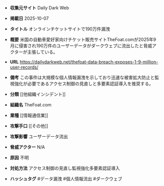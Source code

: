 - **収集元サイト**
Daily Dark Web

- **掲載日**
2025-10-07

- **タイトル**
オンラインチケットサイトで190万件漏洩

- **概要**
米国の自動車愛好家向けチケット販売サイトTheFoat.comが2025年9月に侵害され190万件のユーザーデータがダークウェブに流出したと脅威アクターが主張している。

- **URL**
https://dailydarkweb.net/thefoat-data-breach-exposes-1-9-million-user-records/

- **備考**
この事件は大規模な個人情報漏洩を示しており迅速な被害拡大防止と監視強化が必要であるアクセス制御の見直しと多要素認証導入を推奨する。

- **分類**
[[他組織インシデント]]

- **組織名**
TheFoat.com

- **業種**
[[情報通信業]]

- **攻撃手口**
[[その他]]

- **攻撃影響**
ユーザーデータ流出

- **脅威アクター**
N/A

- **原因**
不明

- **対処方法**
アクセス制御の見直し監視強化多要素認証導入

- **ハッシュタグ**
#データ漏洩 #個人情報流出 #ダークウェブ
